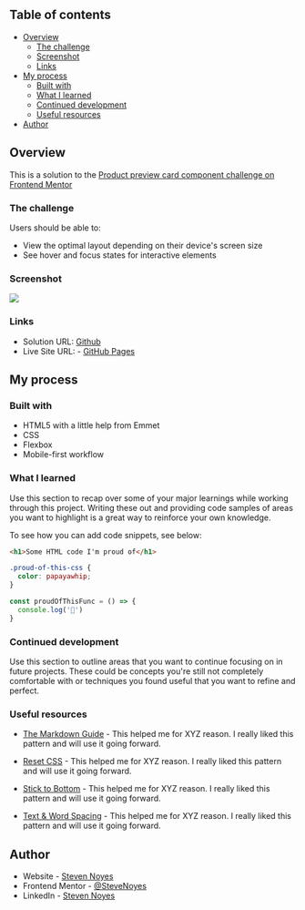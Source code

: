 ## Table of contents

- [Overview](#overview)
  - [The challenge](#the-challenge)
  - [Screenshot](#screenshot)
  - [Links](#links)
- [My process](#my-process)
  - [Built with](#built-with)
  - [What I learned](#what-i-learned)
  - [Continued development](#continued-development)
  - [Useful resources](#useful-resources)
- [Author](#author)

## Overview
  This is a solution to the [Product preview card component challenge on Frontend Mentor](https://www.frontendmentor.io/challenges/product-preview-card-component-GO7UmttRfa)
### The challenge

Users should be able to:

- View the optimal layout depending on their device's screen size
- See hover and focus states for interactive elements

### Screenshot

![](./screenshot.jpg)

### Links

- Solution URL: [Github](https://github.com/SteveNoyes/productPreviewCardComponent)
- Live Site URL: - [GitHub Pages](https://stevenoyes.github.io/productPreviewCardComponent/)

## My process

### Built with

- HTML5 with a little help from Emmet
- CSS 
- Flexbox
- Mobile-first workflow

### What I learned

Use this section to recap over some of your major learnings while working through this project. Writing these out and providing code samples of areas you want to highlight is a great way to reinforce your own knowledge.

To see how you can add code snippets, see below:

```html
<h1>Some HTML code I'm proud of</h1>
```
```css
.proud-of-this-css {
  color: papayawhip;
}
```
```js
const proudOfThisFunc = () => {
  console.log('🎉')
}
```

### Continued development

Use this section to outline areas that you want to continue focusing on in future projects. These could be concepts you're still not completely comfortable with or techniques you found useful that you want to refine and perfect.

### Useful resources

- [The Markdown Guide](https://www.markdownguide.org/) - This helped me for XYZ reason. I really liked this pattern and will use it going forward.

- [Reset CSS](https://meyerweb.com/eric/tools/css/reset/) - This helped me for XYZ reason. I really liked this pattern and will use it going forward.

- [Stick to Bottom](https://dev.to/nehalahmadkhan/how-to-make-footer-stick-to-bottom-of-web-page-3i14) - This helped me for XYZ reason. I really liked this pattern and will use it going forward.

- [Text & Word Spacing](https://www.w3schools.com/css/css_text_spacing.asp) - This helped me for XYZ reason. I really liked this pattern and will use it going forward.

## Author

- Website - [Steven Noyes](https://www.stevenmnoyes.com)
- Frontend Mentor - [@SteveNoyes](https://www.frontendmentor.io/profile/SteveNoyes)
- LinkedIn - [Steven Noyes](https://www.linkedin.com/in/steven-noyes/)
